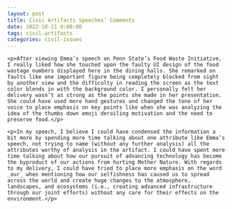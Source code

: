 ```yaml
---
layout: post
title: Civic Artifacts Speeches’ Comments
date: 2022-10-11 0:00:00
tags: civil-artifacts
categories: civil-issues
---
```


<div>

    <p>After viewing Emma’s speech on Penn State’s Food Waste Initiative, I really liked how she touched upon the faulty UI design of the food wastage numbers displayed here in the dining halls. She remarked on faults like one important figure being completely blocked from sight by another view and the difficulty in reading the screen as the text color blends in with the background color. I personally felt her delivery wasn’t as strong as the points she made in her presentation. She could have used more hand gestures and changed the tone of her voice to place emphasis on key points like when she was analyzing the idea of the thumbs down emoji derailing motivation and the need to preserve food.</p>

    <p>In my speech, I believe I could have condensed the information a bit more by spending more time talking about one attribute like Emma’s speech, not trying to name (without any further analysis) all the attributes worthy of analysis in the artifact. I could have spent more time talking about how our pursuit of advancing technology has become the byproduct of our actions from hurting Mother Nature. With regards to my delivery, I could have tried to place more emphasis on the word _our_ when mentioning how our selfishness has caused us to spread across the world and create huge changes to the atmosphere, landscapes, and ecosystems (i.e., creating advanced infrastructure through our joint efforts) without any care for their effects on the environment.</p>

</div>
